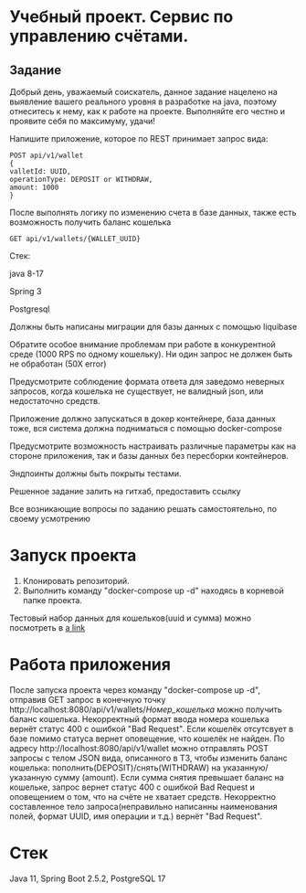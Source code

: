 # Учебный проект. Сервис по управлению счётами.

## Задание

Добрый день, уважаемый соискатель, данное задание нацелено на выявление вашего
реального уровня в разработке на java, поэтому отнеситесь к нему, как к работе на
проекте. Выполняйте его честно и проявите себя по максимуму, удачи!

Напишите приложение, которое по REST принимает запрос вида:

```agsl
POST api/v1/wallet
{
valletId: UUID,
operationType: DEPOSIT or WITHDRAW,
amount: 1000
}
```

После выполнять логику по изменению счета в базе данных, также есть возможность получить баланс кошелька

```agsl
GET api/v1/wallets/{WALLET_UUID}
```

Стек:

java 8-17

Spring 3

Postgresql

Должны быть написаны миграции для базы данных с помощью liquibase

Обратите особое внимание проблемам при работе в конкурентной среде (1000 RPS по
одному кошельку). Ни один запрос не должен быть не обработан (50Х error)

Предусмотрите соблюдение формата ответа для заведомо неверных запросов, когда
кошелька не существует, не валидный json, или недостаточно средств.

Приложение должно запускаться в докер контейнере, база данных тоже, вся система
должна подниматься с помощью docker-compose

Предусмотрите возможность настраивать различные параметры как на стороне
приложения, так и базы данных без пересборки контейнеров.

Эндпоинты должны быть покрыты тестами.

Решенное задание залить на гитхаб, предоставить ссылку

Все возникающие вопросы по заданию решать самостоятельно, по своему
усмотрению

# Запуск проекта

1) Клонировать репозиторий.
2) Выполнить команду "docker-compose up -d" находясь в корневой папке проекта.

Тестовый набор данных для кошельков(uuid и сумма) можно посмотреть в 
[a link](https://github.com/Deapulsar/wallet_management_service/blob/main/src/main/resources/db/changelog/changeset/data-postgre.sql)

# Работа приложения
После запуска проекта через команду "docker-compose up -d", отправив GET запрос в конечную точку 
http://localhost:8080/api/v1/wallets/*Номер_кошелька* можно получить баланс кошелька. 
Некорректный формат ввода номера кошелька вернёт статус 400 с ошибкой "Bad Request". 
Если кошелёк отсутсвует в базе помимо статуса вернет оповещение, что кошелёк не найден.
По адресу http://localhost:8080/api/v1/wallet можно отправлять POST запросы с телом JSON вида, описанного в ТЗ,
чтобы изменить баланс кошелька: пополнить(DEPOSIT)/снять(WITHDRAW) на указанную/указанную сумму (amount).
Если сумма снятия превышает баланс на кошельке, запрос вернет статус 400 с ошибкой Bad Request и оповещением о том, что
на счёте не хватает средств. 
Некорректно составленное тело запроса(неправильно написанны наименования полей, формат UUID, имя операции и т.д.)
вернёт "Bad Request".

# Стек
Java 11, Spring Boot 2.5.2, PostgreSQL 17
